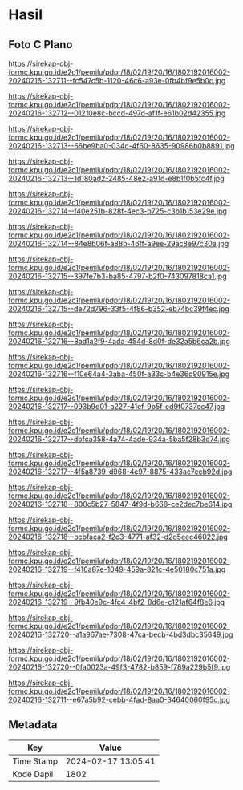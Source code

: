 # Hasil

## Foto C Plano

https://sirekap-obj-formc.kpu.go.id/e2c1/pemilu/pdpr/18/02/19/20/16/1802192016002-20240216-132711--fc547c5b-1120-46c6-a93e-0fb4bf9e5b0c.jpg

https://sirekap-obj-formc.kpu.go.id/e2c1/pemilu/pdpr/18/02/19/20/16/1802192016002-20240216-132712--01210e8c-bccd-497d-af1f-e61b02d42355.jpg

https://sirekap-obj-formc.kpu.go.id/e2c1/pemilu/pdpr/18/02/19/20/16/1802192016002-20240216-132713--66be9ba0-034c-4f60-8635-90986b0b8891.jpg

https://sirekap-obj-formc.kpu.go.id/e2c1/pemilu/pdpr/18/02/19/20/16/1802192016002-20240216-132713--1d180ad2-2485-48e2-a91d-e8b1f0b5fc4f.jpg

https://sirekap-obj-formc.kpu.go.id/e2c1/pemilu/pdpr/18/02/19/20/16/1802192016002-20240216-132714--f40e251b-828f-4ec3-b725-c3b1b153e29e.jpg

https://sirekap-obj-formc.kpu.go.id/e2c1/pemilu/pdpr/18/02/19/20/16/1802192016002-20240216-132714--84e8b06f-a88b-46ff-a9ee-29ac8e97c30a.jpg

https://sirekap-obj-formc.kpu.go.id/e2c1/pemilu/pdpr/18/02/19/20/16/1802192016002-20240216-132715--397fe7b3-ba85-4797-b2f0-743097818ca1.jpg

https://sirekap-obj-formc.kpu.go.id/e2c1/pemilu/pdpr/18/02/19/20/16/1802192016002-20240216-132715--de72d796-33f5-4f86-b352-eb74bc39f4ec.jpg

https://sirekap-obj-formc.kpu.go.id/e2c1/pemilu/pdpr/18/02/19/20/16/1802192016002-20240216-132716--8ad1a2f9-4ada-454d-8d0f-de32a5b6ca2b.jpg

https://sirekap-obj-formc.kpu.go.id/e2c1/pemilu/pdpr/18/02/19/20/16/1802192016002-20240216-132716--f10e64a4-3aba-450f-a33c-b4e36d90915e.jpg

https://sirekap-obj-formc.kpu.go.id/e2c1/pemilu/pdpr/18/02/19/20/16/1802192016002-20240216-132717--093b9d01-a227-41ef-9b5f-cd9f0737cc47.jpg

https://sirekap-obj-formc.kpu.go.id/e2c1/pemilu/pdpr/18/02/19/20/16/1802192016002-20240216-132717--dbfca358-4a74-4ade-934a-5ba5f28b3d74.jpg

https://sirekap-obj-formc.kpu.go.id/e2c1/pemilu/pdpr/18/02/19/20/16/1802192016002-20240216-132717--4f5a8739-d968-4e97-8875-433ac7ecb92d.jpg

https://sirekap-obj-formc.kpu.go.id/e2c1/pemilu/pdpr/18/02/19/20/16/1802192016002-20240216-132718--800c5b27-5847-4f9d-b668-ce2dec7be614.jpg

https://sirekap-obj-formc.kpu.go.id/e2c1/pemilu/pdpr/18/02/19/20/16/1802192016002-20240216-132718--bcbfaca2-f2c3-4771-af32-d2d5eec46022.jpg

https://sirekap-obj-formc.kpu.go.id/e2c1/pemilu/pdpr/18/02/19/20/16/1802192016002-20240216-132719--f410a87e-1049-459a-821c-4e50180c751a.jpg

https://sirekap-obj-formc.kpu.go.id/e2c1/pemilu/pdpr/18/02/19/20/16/1802192016002-20240216-132719--9fb40e9c-4fc4-4bf2-8d6e-c121af64f8e6.jpg

https://sirekap-obj-formc.kpu.go.id/e2c1/pemilu/pdpr/18/02/19/20/16/1802192016002-20240216-132720--a1a967ae-7308-47ca-becb-4bd3dbc35649.jpg

https://sirekap-obj-formc.kpu.go.id/e2c1/pemilu/pdpr/18/02/19/20/16/1802192016002-20240216-132720--0fa0023a-49f3-4782-b859-f789a229b5f9.jpg

https://sirekap-obj-formc.kpu.go.id/e2c1/pemilu/pdpr/18/02/19/20/16/1802192016002-20240216-132711--e67a5b92-cebb-4fad-8aa0-34640060f95c.jpg


## Metadata

| Key        | Value               |
| ---------- | ------------------- |
| Time Stamp | 2024-02-17 13:05:41 |
| Kode Dapil | 1802                |



